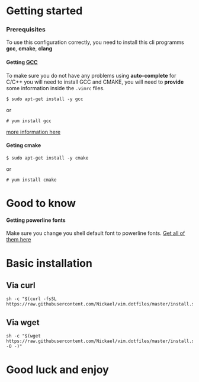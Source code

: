 # Getting started

### Prerequisites

To use this configuration correctly, you need to install this cli programms
**gcc**, **cmake**, **clang**

#### Getting [GCC](https://gcc.gnu.org/install/)

To make sure you do not have any problems using **auto-complete** for C/C++ you will need to install GCC and CMAKE, you will need to
**provide** some information inside the `.vimrc` files.

```shell
$ sudo apt-get install -y gcc
```
or

```shell
# yum install gcc
```
[more information here](https://gcc.gnu.org/install/)

#### Geting cmake
```shell
$ sudo apt-get install -y cmake
```
or

```shell
# yum install cmake
```

# Good to know

#### Getting powerline fonts

Make sure you change you shell default font to powerline fonts. [Get all of them here](https://github.com/powerline/fonts)

# Basic installation

## Via curl

```shell
sh -c "$(curl -fsSL https://raw.githubusercontent.com/Nickael/vim.dotfiles/master/install.sh)"
```

## Via wget

```shell
sh -c "$(wget https://raw.githubusercontent.com/Nickael/vim.dotfiles/master/install.sh -O -)"
```
<!--
# IMPORTANT

* If you want vim to use ***powerline ***  
-->

# Good luck and enjoy

